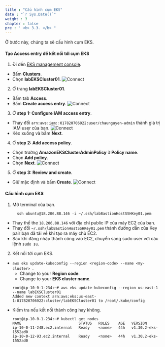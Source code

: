 ```yaml
---
title : "Cấu hình cụm EKS"
date : "`r Sys.Date()`"
weight : 3
chapter : false
pre : " <b> 3.3. </b> "
---
```


Ở bước này, chúng ta sẽ cấu hình cụm EKS.

#### Tạo **Access entry** để kết nối tới cụm EKS
1. Đi đến [EKS management console](https://console.aws.amazon.com/eks/home).
  - Bấm **Clusters**.
  - Chọn **labEKSCluster01**.
  ![Connect](/workshop-01-wordpress-deployment-on-eks/images/4.configure/ws01-configure12.png)

2. Ở trang **labEKSCluster01**.
  - Bấm tab **Access**.
  - Bấm **Create access entry**.
  ![Connect](/workshop-01-wordpress-deployment-on-eks/images/4.configure/ws01-configure08.png)

3. Ở **step 1: Configure IAM access entry**.
  - Thay đổi ``arn:aws:iam::017820706022:user/chaunguyen-admin`` thành giá trị IAM user của bạn.
  ![Connect](/workshop-01-wordpress-deployment-on-eks/images/4.configure/ws01-configure09.png)
  - Kéo xuống và bấm **Next**.

4. Ở **step 2: Add access policy**.
  - Chọn trường **AmazonEKSClusterAdminPolicy** ở **Policy name**.
  - Chọn **Add policy**.
  - Chọn **Next**.
  ![Connect](/workshop-01-wordpress-deployment-on-eks/images/4.configure/ws01-configure10.png)

5. Ở **step 3: Review and create**.
  - Giữ mặc định và bấm **Create**.
  ![Connect](/workshop-01-wordpress-deployment-on-eks/images/4.configure/ws01-configure11.png)

#### Cấu hình cụm EKS
1. Mở terminal của bạn.
    ```
      ssh ubuntu@18.206.88.146 -i ~/.ssh/labBastionHostSSHKey01.pem
    ```
  - Thay thế the ``18.206.88.146`` với địa chỉ public IP của máy EC2 của bạn.
  - Thay đổi ``~/.ssh/labBastionHostSSHKey01.pem`` thành đường dẫn của Key pair bạn đã tải về khi tạo ra máy chủ EC2.
  - Sau khi đăng nhập thành công vào EC2, chuyển sang sudo user với câu lệnh ``sudo su``.

2. Kết nối tới cụm EKS.
  - ``aws eks update-kubeconfig --region <region-code> --name <my-cluster>
``.
    + Change <region-code> to your **Region code**.
    + Change <my-cluster> to your **EKS cluster name**.
    ```
    root@ip-10-0-1-234:~# aws eks update-kubeconfig --region us-east-1 --name labEKSCluster01
    Added new context arn:aws:eks:us-east-1:017820706022:cluster/labEKSCluster01 to /root/.kube/config
    ```
  - Kiểm tra nếu kết nối thành công hay không.
    ```
    root@ip-10-0-1-234:~# kubectl get nodes
    NAME                          STATUS   ROLES    AGE   VERSION
    ip-10-0-11-248.ec2.internal   Ready    <none>   44h   v1.30.2-eks-1552ad0
    ip-10-0-12-93.ec2.internal    Ready    <none>   44h   v1.30.2-eks-1552ad0
    ```